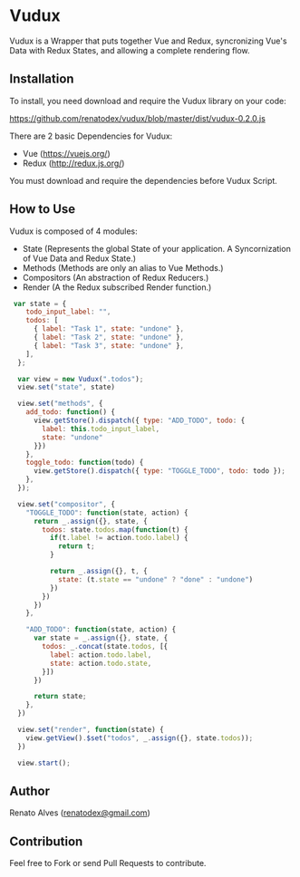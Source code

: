# Vudux

Vudux is a Wrapper that puts together Vue and Redux, syncronizing Vue's Data with Redux States, and allowing a complete rendering flow.

## Installation

To install, you need download and require the Vudux library on your code:

https://github.com/renatodex/vudux/blob/master/dist/vudux-0.2.0.js

There are 2 basic Dependencies for Vudux:
- Vue (https://vuejs.org/)
- Redux (http://redux.js.org/)

You must download and require the dependencies before Vudux Script.

## How to Use

Vudux is composed of 4 modules:

- State (Represents the global State of your application. A Syncornization of Vue Data and Redux State.)
- Methods (Methods are only an alias to Vue Methods.)
- Compositors (An abstraction of Redux Reducers.)
- Render (A the Redux subscribed Render function.)

```javascript
 var state = {
    todo_input_label: "",
    todos: [
      { label: "Task 1", state: "undone" },
      { label: "Task 2", state: "undone" },
      { label: "Task 3", state: "undone" },
    ],
  };

  var view = new Vudux(".todos");
  view.set("state", state)

  view.set("methods", {
    add_todo: function() {
      view.getStore().dispatch({ type: "ADD_TODO", todo: {
        label: this.todo_input_label,
        state: "undone"
      }})
    },
    toggle_todo: function(todo) {
      view.getStore().dispatch({ type: "TOGGLE_TODO", todo: todo });
    },
  });

  view.set("compositor", {
    "TOGGLE_TODO": function(state, action) {
      return _.assign({}, state, {
        todos: state.todos.map(function(t) {
          if(t.label != action.todo.label) {
            return t;
          }

          return _.assign({}, t, {
            state: (t.state == "undone" ? "done" : "undone")
          })
        })
      })
    },

    "ADD_TODO": function(state, action) {
      var state = _.assign({}, state, {
        todos: _.concat(state.todos, [{
          label: action.todo.label,
          state: action.todo.state,
        }])
      })

      return state;
    },
  })

  view.set("render", function(state) {
    view.getView().$set("todos", _.assign({}, state.todos));
  })

  view.start();
```

## Author

Renato Alves (renatodex@gmail.com)

## Contribution

Feel free to Fork or send Pull Requests to contribute.
